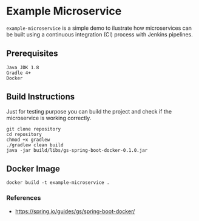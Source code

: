 # Example Microservice

`example-microservice` is a simple demo to ilustrate how microservices can be built using a continuous integration (CI) process with Jenkins pipelines.

## Prerequisites

```
Java JDK 1.8
Gradle 4+
Docker
```

## Build Instructions
Just for testing purpose you can build the project and check if the microservice is working correctly.
```
git clone repository 
cd repository
chmod +x gradlew
./gradlew clean build
java -jar build/libs/gs-spring-boot-docker-0.1.0.jar
```
## Docker Image 
```
docker build -t example-microservice .
```

### References
+ https://spring.io/guides/gs/spring-boot-docker/